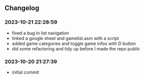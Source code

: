 ## Changelog 

### 2023-10-21 22:28:59
* fixed a bug in list navigation
* linked a google sheet and gamelist.asm with a script
* added game categories and toggle game infos with D button
* did some refactoring and tidy up before I made the repo public

### 2023-10-20 21:27:39
* initial commit